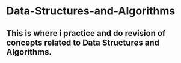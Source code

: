 # Data-Structures-and-Algorithms
## This is where i practice and do revision of concepts related to Data Structures and Algorithms.
